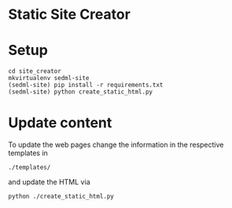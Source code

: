 # Static Site Creator

# Setup
```
cd site_creator
mkvirtualenv sedml-site
(sedml-site) pip install -r requirements.txt
(sedml-site) python create_static_html.py
```

# Update content
To update the web pages change the information in the respective 
templates in
```
./templates/
```
and update the HTML via
```
python ./create_static_html.py
```
